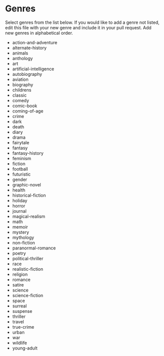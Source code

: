 # Genres

Select genres from the list below. If you would like to add a genre not listed, edit this file with your new genre and include it in your pull request. Add new genres in alphabetical order. 

* action-and-adventure
* alternate-history
* animals
* anthology
* art
* artificial-intelligence
* autobiography
* aviation
* biography
* childrens
* classic
* comedy
* comic-book
* coming-of-age
* crime
* dark
* death
* diary
* drama
* fairytale
* fantasy
* fantasy-history
* feminism
* fiction
* football
* futuristic
* gender
* graphic-novel
* health
* historical-fiction
* holiday
* horror
* journal
* magical-realism
* math
* memoir
* mystery
* mythology
* non-fiction
* paranormal-romance
* poetry
* political-thriller
* race
* realistic-fiction
* religion
* romance
* satire
* science
* science-fiction
* space
* surreal
* suspense
* thriller
* travel
* true-crime
* urban
* war
* wildlife
* young-adult
